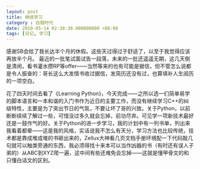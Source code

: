 ```yaml
---
layout: post 
title: 继续学习
category : 白银时代
date: 2010-05-14 02:38:38.000000000 +08:00
tags: [日记, 学习]
---
```


感谢SB会给了我长达半个月的休假。这些天过得过于舒适了，以至于我觉得应该再放半个月。
  最近的一批笔试面试告一段落，未来的一批还遥遥无期，这几天倒是清闲，看书灌水攒RP等offer——当然等来的也有可能是据信，但不管怎么说都是令人振奋的：哥长这么大发情书收过据信，发简历还没有过，也算填补人生阅历的一项空白。
  
花了四天时间去看了《Learning Python》，今天完成——之所以选一们简单易学的脚本语言和一本和谐的入门书作为近日的主要工作，而没有继续学习C++的纠级特性，主要是为了突出节日的气氛，不要让坏了哥的兴致。关于Python，以前断断续续了解过一些，可惜没过多久就会忘掉，前功尽弃。可见学一项新技术最好还是一鼓作气的好。关于Python的进一步学习，我的计划中有一列书单，列出来我看着都晕——这是我的风格，实话说我不怎么有天分，学习方法也比较传统，技术都是靠成堆成堆的书砸出来的，Zellux大神看几页文档手册环境配一下代码敲几句就可以触类旁通的东西，我必须得找十来本可以当作凶器的书（有时还有误人子弟的）从ABC到XYZ爬一遍，这中间有些还难免会忘掉——这就是懂甲骨文的和只懂白话文的区别。

